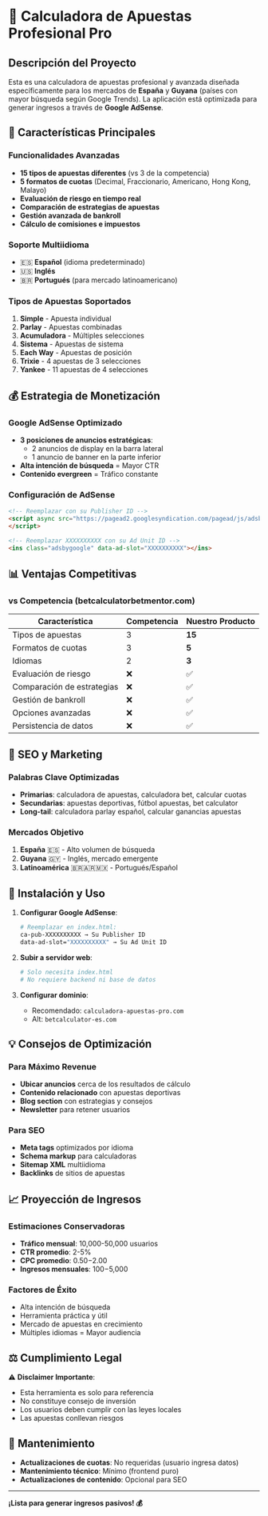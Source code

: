 # 🎯 Calculadora de Apuestas Profesional Pro

## Descripción del Proyecto

Esta es una calculadora de apuestas profesional y avanzada diseñada específicamente para los mercados de **España** y **Guyana** (países con mayor búsqueda según Google Trends). La aplicación está optimizada para generar ingresos a través de **Google AdSense**.

## 🚀 Características Principales

### Funcionalidades Avanzadas
- **15 tipos de apuestas diferentes** (vs 3 de la competencia)
- **5 formatos de cuotas** (Decimal, Fraccionario, Americano, Hong Kong, Malayo)
- **Evaluación de riesgo en tiempo real**
- **Comparación de estrategias de apuestas**
- **Gestión avanzada de bankroll**
- **Cálculo de comisiones e impuestos**

### Soporte Multiidioma
- 🇪🇸 **Español** (idioma predeterminado)
- 🇺🇸 **Inglés**
- 🇧🇷 **Portugués** (para mercado latinoamericano)

### Tipos de Apuestas Soportados
1. **Simple** - Apuesta individual
2. **Parlay** - Apuestas combinadas
3. **Acumuladora** - Múltiples selecciones
4. **Sistema** - Apuestas de sistema
5. **Each Way** - Apuestas de posición
6. **Trixie** - 4 apuestas de 3 selecciones
7. **Yankee** - 11 apuestas de 4 selecciones

## 💰 Estrategia de Monetización

### Google AdSense Optimizado
- **3 posiciones de anuncios estratégicas**:
  - 2 anuncios de display en la barra lateral
  - 1 anuncio de banner en la parte inferior
- **Alta intención de búsqueda** = Mayor CTR
- **Contenido evergreen** = Tráfico constante

### Configuración de AdSense
```html
<!-- Reemplazar con su Publisher ID -->
<script async src="https://pagead2.googlesyndication.com/pagead/js/adsbygoogle.js?client=ca-pub-XXXXXXXXXX">
</script>

<!-- Reemplazar XXXXXXXXXX con su Ad Unit ID -->
<ins class="adsbygoogle" data-ad-slot="XXXXXXXXXX"></ins>
```

## 📊 Ventajas Competitivas

### vs Competencia (betcalculatorbetmentor.com)
| Característica | Competencia | Nuestro Producto |
|---|---|---|
| Tipos de apuestas | 3 | **15** |
| Formatos de cuotas | 3 | **5** |
| Idiomas | 2 | **3** |
| Evaluación de riesgo | ❌ | ✅ |
| Comparación de estrategias | ❌ | ✅ |
| Gestión de bankroll | ❌ | ✅ |
| Opciones avanzadas | ❌ | ✅ |
| Persistencia de datos | ❌ | ✅ |

## 🎯 SEO y Marketing

### Palabras Clave Optimizadas
- **Primarias**: calculadora de apuestas, calculadora bet, calcular cuotas
- **Secundarias**: apuestas deportivas, fútbol apuestas, bet calculator
- **Long-tail**: calculadora parlay español, calcular ganancias apuestas

### Mercados Objetivo
1. **España** 🇪🇸 - Alto volumen de búsqueda
2. **Guyana** 🇬🇾 - Inglés, mercado emergente
3. **Latinoamérica** 🇧🇷🇦🇷🇲🇽 - Portugués/Español

## 🚀 Instalación y Uso

1. **Configurar Google AdSense**:
   ```bash
   # Reemplazar en index.html:
   ca-pub-XXXXXXXXXX → Su Publisher ID
   data-ad-slot="XXXXXXXXXX" → Su Ad Unit ID
   ```

2. **Subir a servidor web**:
   ```bash
   # Solo necesita index.html
   # No requiere backend ni base de datos
   ```

3. **Configurar dominio**:
   - Recomendado: `calculadora-apuestas-pro.com`
   - Alt: `betcalculator-es.com`

## 💡 Consejos de Optimización

### Para Máximo Revenue
- **Ubicar anuncios** cerca de los resultados de cálculo
- **Contenido relacionado** con apuestas deportivas
- **Blog section** con estrategias y consejos
- **Newsletter** para retener usuarios

### Para SEO
- **Meta tags** optimizados por idioma
- **Schema markup** para calculadoras
- **Sitemap XML** multiidioma
- **Backlinks** de sitios de apuestas

## 📈 Proyección de Ingresos

### Estimaciones Conservadoras
- **Tráfico mensual**: 10,000-50,000 usuarios
- **CTR promedio**: 2-5%
- **CPC promedio**: $0.50-$2.00
- **Ingresos mensuales**: $100-$5,000

### Factores de Éxito
- Alta intención de búsqueda
- Herramienta práctica y útil
- Mercado de apuestas en crecimiento
- Múltiples idiomas = Mayor audiencia

## ⚖️ Cumplimiento Legal

⚠️ **Disclaimer Importante**: 
- Esta herramienta es solo para referencia
- No constituye consejo de inversión
- Los usuarios deben cumplir con las leyes locales
- Las apuestas conllevan riesgos

## 🔧 Mantenimiento

- **Actualizaciones de cuotas**: No requeridas (usuario ingresa datos)
- **Mantenimiento técnico**: Mínimo (frontend puro)
- **Actualizaciones de contenido**: Opcional para SEO

---

**¡Lista para generar ingresos pasivos! 💰**